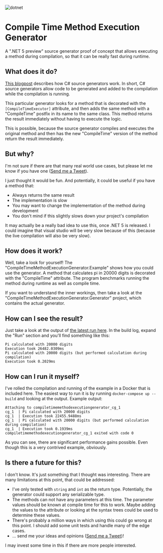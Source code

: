![dotnet](https://github.com/hermanussen/CompileTimeMethodExecutionGenerator/workflows/dotnet/badge.svg)

# Compile Time Method Execution Generator

A ".NET 5 preview" source generator proof of concept that allows executing a method during compilation, so that it can be really fast during runtime.

## What does it do?

[This blogpost](https://devblogs.microsoft.com/dotnet/introducing-c-source-generators/) describes how C# source generators work. In short, C# source generators allow code to be generated and added to the compilation while the compilation is running.

This particular generator looks for a method that is decorated with the `[CompileTimeExecutor]` attribute, and then adds the same method with a "CompileTime" postfix in its name to the same class. This method returns the result immediately without having to execute the logic.

This is possible, because the source generator compiles and executes the original method and then has the new "CompileTime" version of the method return the result immediately.

## But why?

I'm not sure if there are that many real world use cases, but please let me know if you have one ([Send me a Tweet](https://twitter.com/knifecore/)).

I just thought it would be fun. And potentially, it could be useful if you have a method that:
- Always returns the same result
- The implementation is slow
- You may want to change the implementation of the method during development
- You don't mind if this slightly slows down your project's compilation

It may actually be a really bad idea to use this, once .NET 5 is released. I could imagine that visual studio will be very slow because of this (because the live compilation will also be very slow).

## How does it work?

Well, take a look for yourself! The "CompileTimeMethodExecutionGenerator.Example" shows how you could use the generator. A method that calculates pi in 20000 digits is decorated with the "CompileTime" attribute. The program benchmarks running the method during runtime as well as compile time.

If you want to understand the inner workings, then take a look at the "CompileTimeMethodExecutionGenerator.Generator" project, which contains the actual generator.

## How can I see the result?

Just take a look at the output of [the latest run here](https://github.com/hermanussen/CompileTimeMethodExecutionGenerator/actions?query=workflow%3Adotnet). In the build log, expand the "Run" section and you'll find something like this:
```
Pi calculated with 20000 digits
Execution took 26482.0309ms
Pi calculated with 20000 digits (but performed calculation during compilation)
Execution took 0.2029ms
```

## How can I run it myself?

I've rolled the compilation and running of the example in a Docker that is included here. The easiest way to run it is by running `docker-compose up --build` and looking at the output. Example output:
```
Attaching to compiletimemethodexecutiongenerator_cg_1
cg_1  | Pi calculated with 20000 digits
cg_1  | Execution took 22455.9488ms
cg_1  | Pi calculated with 20000 digits (but performed calculation during compilation)
cg_1  | Execution took 0.1939ms
compiletimemethodexecutiongenerator_cg_1 exited with code 0
```

As you can see, there are significant performance gains possible. Even though this is a very contrived example, obviously.

## Is there a future for this?

I don't know. It's just something that I thought was interesting. There are many limitations at this point, that could be addressed:
- I've only tested with `string` and `int` as the return type. Potentially, the generator could support any serializable type.
- The methods can not have any parameters at this time. The parameter values should be known at compile time for this to work. Maybe adding the values to the attribute or looking at the syntax trees could be used to determine these values.
- There's probably a million ways in which using this could go wrong at this point. I should add some unit tests and handle many of the edge cases.
- ... send me your ideas and opinions ([Send me a Tweet](https://twitter.com/knifecore/))!

I may invest some time in this if there are more people interested.
